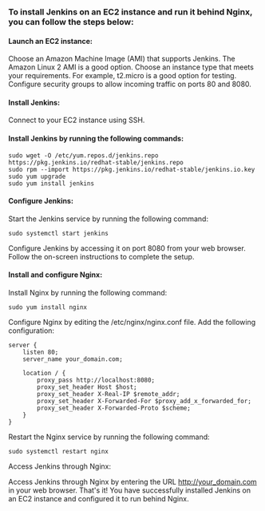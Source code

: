 ### To install Jenkins on an EC2 instance and run it behind Nginx, you can follow the steps below:

#### Launch an EC2 instance:

Choose an Amazon Machine Image (AMI) that supports Jenkins. The Amazon Linux 2 AMI is a good option.
Choose an instance type that meets your requirements. For example, t2.micro is a good option for testing.
Configure security groups to allow incoming traffic on ports 80 and 8080.

#### Install Jenkins:

Connect to your EC2 instance using SSH.

#### Install Jenkins by running the following commands:

```
sudo wget -O /etc/yum.repos.d/jenkins.repo https://pkg.jenkins.io/redhat-stable/jenkins.repo
sudo rpm --import https://pkg.jenkins.io/redhat-stable/jenkins.io.key
sudo yum upgrade
sudo yum install jenkins
```

#### Configure Jenkins:

Start the Jenkins service by running the following command:

```
sudo systemctl start jenkins
```

Configure Jenkins by accessing it on port 8080 from your web browser. 
Follow the on-screen instructions to complete the setup.

#### Install and configure Nginx:

Install Nginx by running the following command:

```
sudo yum install nginx
```

Configure Nginx by editing the /etc/nginx/nginx.conf file. Add the following configuration:

```
server {
    listen 80;
    server_name your_domain.com;

    location / {
        proxy_pass http://localhost:8080;
        proxy_set_header Host $host;
        proxy_set_header X-Real-IP $remote_addr;
        proxy_set_header X-Forwarded-For $proxy_add_x_forwarded_for;
        proxy_set_header X-Forwarded-Proto $scheme;
    }
}
```

Restart the Nginx service by running the following command:
```
sudo systemctl restart nginx
```
Access Jenkins through Nginx:

Access Jenkins through Nginx by entering the URL http://your_domain.com in your web browser.
That's it! You have successfully installed Jenkins on an EC2 instance and configured it to run behind Nginx.

